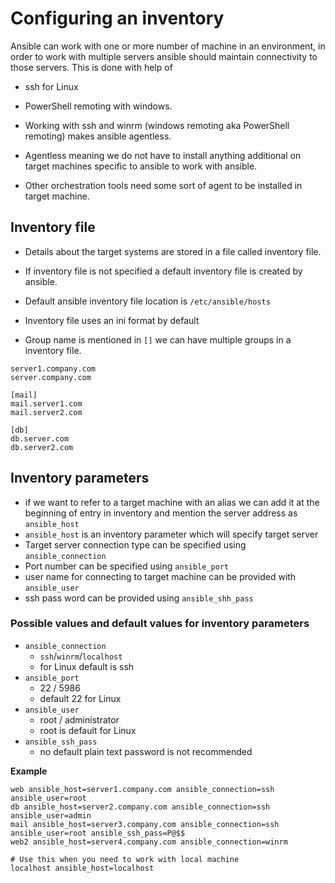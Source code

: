 # Configuring an inventory

Ansible can work with one or more number of machine in an environment, in order to work with multiple servers ansible should maintain connectivity to those servers. This is done with help of
 - ssh for Linux
 - PowerShell remoting with windows.

- Working with ssh and winrm (windows remoting aka PowerShell remoting) makes ansible agentless.
- Agentless meaning we do not have to install anything additional on target machines specific to ansible to work with ansible.
- Other orchestration tools need some sort of agent to be installed in target machine.

## Inventory file
- Details about the target systems are stored in a file called inventory file.
- If inventory file is not specified a default inventory file is created by ansible.
- Default ansible inventory file location is `/etc/ansible/hosts`

- Inventory file uses an ini format by default
- Group name is mentioned in `[]` we can have multiple groups in a inventory file.

```
server1.company.com
server.company.com

[mail]
mail.server1.com
mail.server2.com

[db]
db.server.com
db.server2.com
```

## Inventory parameters

- if we want to refer to a target machine with an alias we can add it at the beginning of entry in inventory and mention the server address as `ansible_host`
- `ansible_host` is an inventory parameter which will specify target server
- Target server connection type can be specified using `ansible_connection`
- Port number can be specified using `ansible_port`
- user name for connecting to target machine can be provided with `ansible_user`
- ssh pass word can be provided using `ansible_shh_pass`

### Possible values and default values for inventory parameters

- `ansible_connection`
	- `ssh`/`winrm`/`localhost`
	- for Linux default is ssh
- `ansible_port`
	- 22 / 5986
	- default 22 for Linux
- `ansible_user`
	- root / administrator
	- root is default for Linux
- `ansible_ssh_pass`
	- no default plain text password is not recommended

**Example**

```text
web ansible_host=server1.company.com ansible_connection=ssh ansible_user=root
db ansible_host=server2.company.com ansible_connection=ssh ansible_user=admin
mail ansible_host=server3.company.com ansible_connection=ssh ansible_user=root ansible_ssh_pass=P@$$
web2 ansible_host=server4.company.com ansible_connection=winrm

# Use this when you need to work with local machine
localhost ansible_host=localhost
```
